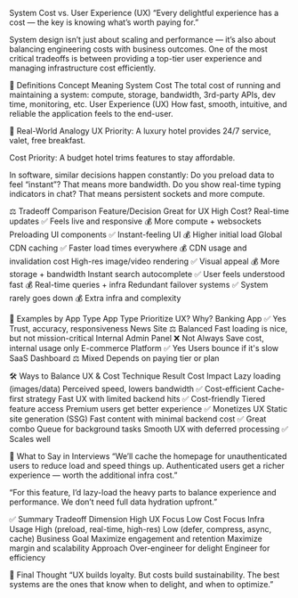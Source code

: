 System Cost vs. User Experience (UX)
“Every delightful experience has a cost — the key is knowing what’s worth paying for.”

System design isn’t just about scaling and performance — it’s also about balancing engineering costs with business outcomes. One of the most critical tradeoffs is between providing a top-tier user experience and managing infrastructure cost efficiently.

🧠 Definitions
Concept	Meaning
System Cost	The total cost of running and maintaining a system: compute, storage, bandwidth, 3rd-party APIs, dev time, monitoring, etc.
User Experience (UX)	How fast, smooth, intuitive, and reliable the application feels to the end-user.

🔁 Real-World Analogy
UX Priority: A luxury hotel provides 24/7 service, valet, free breakfast.

Cost Priority: A budget hotel trims features to stay affordable.

In software, similar decisions happen constantly: Do you preload data to feel “instant”? That means more bandwidth. Do you show real-time typing indicators in chat? That means persistent sockets and more compute.

⚖️ Tradeoff Comparison
Feature/Decision	Great for UX	High Cost?
Real-time updates	✅ Feels live and responsive	💰 More compute + websockets
Preloading UI components	✅ Instant-feeling UI	💰 Higher initial load
Global CDN caching	✅ Faster load times everywhere	💰 CDN usage and invalidation cost
High-res image/video rendering	✅ Visual appeal	💰 More storage + bandwidth
Instant search autocomplete	✅ User feels understood fast	💰 Real-time queries + infra
Redundant failover systems	✅ System rarely goes down	💰 Extra infra and complexity

🧪 Examples by App Type
App Type	Prioritize UX?	Why?
Banking App	✅ Yes	Trust, accuracy, responsiveness
News Site	⚖️ Balanced	Fast loading is nice, but not mission-critical
Internal Admin Panel	❌ Not Always	Save cost, internal usage only
E-commerce Platform	✅ Yes	Users bounce if it's slow
SaaS Dashboard	⚖️ Mixed	Depends on paying tier or plan

🛠️ Ways to Balance UX & Cost
Technique	Result	Cost Impact
Lazy loading (images/data)	Perceived speed, lowers bandwidth	✅ Cost-efficient
Cache-first strategy	Fast UX with limited backend hits	✅ Cost-friendly
Tiered feature access	Premium users get better experience	✅ Monetizes UX
Static site generation (SSG)	Fast content with minimal backend cost	✅ Great combo
Queue for background tasks	Smooth UX with deferred processing	✅ Scales well

💬 What to Say in Interviews
“We’ll cache the homepage for unauthenticated users to reduce load and speed things up. Authenticated users get a richer experience — worth the additional infra cost.”

“For this feature, I’d lazy-load the heavy parts to balance experience and performance. We don’t need full data hydration upfront.”

✅ Summary
Tradeoff Dimension	High UX Focus	Low Cost Focus
Infra Usage	High (preload, real-time, high-res)	Low (defer, compress, async, cache)
Business Goal	Maximize engagement and retention	Maximize margin and scalability
Approach	Over-engineer for delight	Engineer for efficiency

🏁 Final Thought
“UX builds loyalty. But costs build sustainability. The best systems are the ones that know when to delight, and when to optimize.”